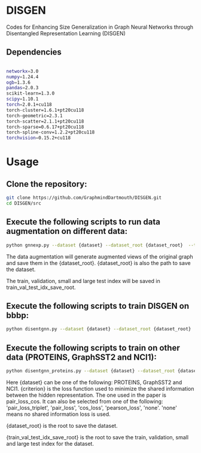 # DISGEN
Codes for Enhancing Size Generalization in Graph Neural Networks through Disentangled Representation Learning (DISGEN)

## Dependencies

```bash

networkx=3.0
numpy=1.24.4
ogb=1.3.6
pandas=2.0.3
scikit-learn=1.3.0
scipy=1.10.1
torch=2.0.1+cu118
torch-cluster=1.6.1+pt20cu118
torch-geometric=2.3.1
torch-scatter=2.1.1+pt20cu118
torch-sparse=0.6.17+pt20cu118
torch-spline-conv=1.2.2+pt20cu118
torchvision=0.15.2+cu118
```



# Usage
## Clone the repository:

```bash
git clone https://github.com/GraphmindDartmouth/DISGEN.git
cd DISGEN/src
```


## Execute the following scripts to run data augmentation on different data:

```bash
python gnnexp.py --dataset {dataset} --dataset_root {dataset_root}  --train_val_test_idx_save_root {train_val_test_idx_save_root}
```
The data augmentation will generate augmented views of the original graph and save them in the {dataset_root}. 
{dataset_root} is also the path to save the dataset.

The train, validation, small and large test index will be saved in train_val_test_idx_save_root.

## Execute the following scripts to train DISGEN on bbbp:

```bash
python disentgnn.py --dataset {dataset} --dataset_root {dataset_root}  --train_val_test_idx_save_root {train_val_test_idx_save_root} --criterion {criterion}
```

## Execute the following scripts to train on other data (PROTEINS, GraphSST2 and NCI1):
```bash
python disentgnn_proteins.py --dataset {dataset} --dataset_root {dataset_root}  --train_val_test_idx_save_root {train_val_test_idx_save_root} --criterion {criterion}
```

Here {dataset} can be one of the following: PROTEINS, GraphSST2 and NCI1. 
{criterion} is the loss function used to minimize the shared information between the hidden representation. The one used in the paper is pair_loss_cos. It can also 
be selected from one of the following: 'pair_loss_triplet', 'pair_loss', 'cos_loss', 'pearson_loss', 'none'. 'none' means no shared information loss is used. 

{dataset_root} is the root to save the dataset.

{train_val_test_idx_save_root} is the root to save the train, validation, small and large test index for the dataset.

